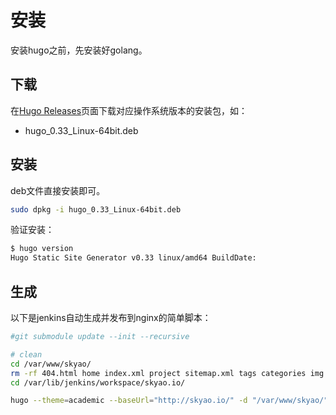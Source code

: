 # 安装

安装hugo之前，先安装好golang。

## 下载

在[Hugo Releases](https://github.com/spf13/hugo/releases)页面下载对应操作系统版本的安装包，如：

- hugo_0.33_Linux-64bit.deb

## 安装

deb文件直接安装即可。

```bash
sudo dpkg -i hugo_0.33_Linux-64bit.deb 
```

验证安装：

```bash
$ hugo version
Hugo Static Site Generator v0.33 linux/amd64 BuildDate: 
```

## 生成

以下是jenkins自动生成并发布到nginx的简单脚本：

```bash
#git submodule update --init --recursive

# clean 
cd /var/www/skyao/
rm -rf 404.html home index.xml project sitemap.xml tags categories img js publication site.webmanifest talk files index.html post publication_types styles.css
cd /var/lib/jenkins/workspace/skyao.io/

hugo --theme=academic --baseUrl="http://skyao.io/" -d "/var/www/skyao/"
```


